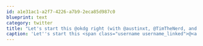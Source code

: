 ```yaml
---
id: a1e31ac1-a2f7-4226-a7b9-2eca85d987c0
blueprint: text
category: twitter
title: "Let's start this @okdg right (with @austinxt, @TimTheNerd, and 3 others at The Bike Shop Café) [pic] — path.com/p/lL52P"
caption: 'Let''s start this <span class="username username_linked">@<a href="https://twitter.com/okdg" title="OKDG">okdg</a></span> right (with <span class="username username_linked">@<a href="https://twitter.com/austinxt" title="Zenia Austin">austinxt</a></span>, <span class="username username_linked">@<a href="https://twitter.com/TimTheNerd" title="Tim Frayne">TimTheNerd</a></span>, and 3 others at The Bike Shop Café) [pic] — <a href="http://path.com/p/lL52P" title="http://path.com/p/lL52P" class="link link_untco">path.com/p/lL52P</a>'
---
```

